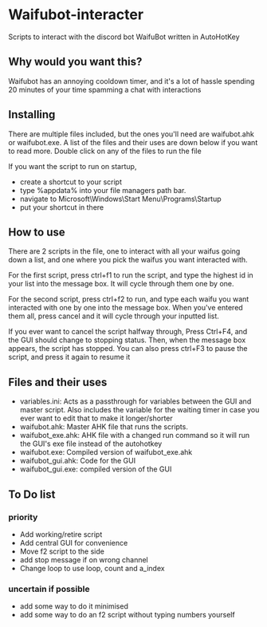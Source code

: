 # Waifubot-interacter
Scripts to interact with the discord bot WaifuBot written in AutoHotKey

## Why would you want this?
Waifubot has an annoying cooldown timer, and it's a lot of hassle spending 20 minutes of your time spamming a chat with interactions

## Installing
There are multiple files included, but the ones you'll need are waifubot.ahk or waifubot.exe. A list of the files and their uses are down below if you want to read more. Double click on any of the files to run the file

If you want the script to run on startup,
- create a shortcut to your script
- type %appdata% into your file managers path bar.
- navigate to Microsoft\Windows\Start Menu\Programs\Startup
- put your shortcut in there

## How to use
There are 2 scripts in the file, one to interact with all your waifus going down a list, and one where you pick the waifus you want interacted with.

For the first script, press ctrl+f1 to run the script, and type the highest id in your list into the message box. It will cycle through them one by one.

For the second script, press ctrl+f2 to run, and type each waifu you want interacted with one by one into the message box. When you've entered them all, press cancel and it will cycle through your inputted list.

If you ever want to cancel the script halfway through, Press Ctrl+F4, and the GUI should change to stopping status. Then, when the message box appears, the script has stopped.
You can also press ctrl+F3 to pause the script, and press it again to resume it

## Files and their uses
- variables.ini: Acts as a passthrough for variables between the GUI and master script. Also includes the variable for the waiting timer in case you ever want to edit that to make it longer/shorter
- waifubot.ahk: Master AHK file that runs the scripts.
- waifubot_exe.ahk: AHK file with a changed run command so it will run the GUI's exe file instead of the autohotkey
- waifubot.exe: Compiled version of waifubot_exe.ahk
- waifubot_gui.ahk: Code for the GUI
- waifubot_gui.exe: compiled version of the GUI

## To Do list
### priority
- Add working/retire script
- Add central GUI for convenience
- Move f2 script to the side
- add stop message if on wrong channel
- Change loop to use loop, count and a_index

### uncertain if possible
- add some way to do it minimised
- add some way to do an f2 script without typing numbers yourself
